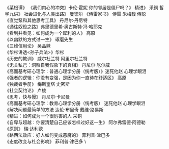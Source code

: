 《菜根谭》
《我们内心的冲突》卡伦·霍妮
你的邻居是僵尸吗？》
精进》 采铜
哲学九讲》
社会进化与人类出路》 曼徳尔
《傅雷家书》 傅雷 朱梅馥  傅聪 \
《直觉泵和其他思考工具》 丹尼尔·丹尼特 \
《通往奴役之路》弗里德里希·奥古斯特·冯·哈耶克 \
《看到并看见：如何成为一个犀利的人》 高原 \
《以幽默的方式过一生》 琢磨先生  \
《三维信用论》 吴晶妹 \
《华杉讲透<孙子兵法>》华杉 \
《历史的教训》 威尔杜兰特 阿里尔杜兰特 \
《无关私己：洞察自我假象下的真相》 丹尼尔·厄尔威 \
《高而基考研心理学：普通心理学分册（统考版）》迷死他赵 心理学眼泪 \
《强者的逻辑：你没有变强，是因为你一直待在舒适区》 高原 \
《独裁者手册》 梅斯奎塔  史密斯 \
《社会契约论》 卢梭 \
《思考，快与慢》 丹尼尔·卡尼曼 \
《高而基考研心理学：教育心理学分册（统考版） 迷死他赵 心理学眼泪 \
《解决问题最简单的方法 达伦·布里奇 戴维·路易斯 \
《精进：如何成为一个很厉害的人 采铜 \
《自卑与超越：你要清楚自己应该怎样过好这一生》 阿尔弗雷德·阿德勒 \
《原则》 瑞·达利欧 \
《路西法效应：好人如何变成恶魔的》 菲利普·津巴多 \
《态度改变与社会影响》 菲利普·津巴多 \
